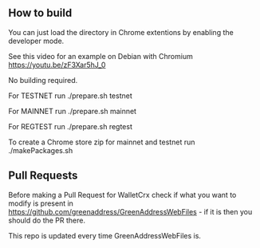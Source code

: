 ## How to build

You can just load the directory in Chrome extentions by enabling the developer mode.

See this video for an example on Debian with Chromium https://youtu.be/zF3Xar5hJ_0

No building required.

For TESTNET run ./prepare.sh testnet

For MAINNET run ./prepare.sh mainnet

For REGTEST run ./prepare.sh regtest

To create a Chrome store zip for mainnet and testnet run ./makePackages.sh

## Pull Requests

Before making a Pull Request for WalletCrx check if what you want to modify is present in https://github.com/greenaddress/GreenAddressWebFiles - if it is then you should do the PR there. 

This repo is updated every time GreenAddressWebFiles is.
